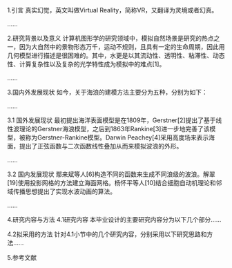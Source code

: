 1.引言
真实幻觉，英文叫做Virtual Reality，简称VR，又翻译为灵境或者幻真。

……


2.研究背景以及意义
计算机图形学的研究领域中，模拟自然场景是研究的热点之一，因为大自然中的景物形态万千，运动不规则，且具有一定的生命周期，因此用几何模型进行描述是很困难的。其中，水更是以其流动性、透明性、粘滞性、动态性、计算复杂性以及复杂的光学特性成为模拟中的难点[1]。

……



3.国内外发展现状
如今，关于海浪的建模方法主要分为五种，分别为如下：

……


3.1 国外发展现状
最初提出海洋表面模型是在1809年，Gerstner[2]提出了基于线性波理论的Gerstner海浪模型，之后到1863年Rankine[3]进一步地完善了该模型，被称为Gerstner-Rankine模型。Darwin Peachey[4]采用高度场来表示海面，提出了正弦函数与二次函数线性叠加从而来模拟波浪的外形。

……



3.2 国内发展现状
鄢来斌等人[6]构造不同的函数来生成不同浪级的波浪。解翠[19]使用投影网格的方法建立海面网格。杨怀平等人[10]结合细胞自动机理论和邻域传播思想提出了实现水波动画的算法。

……


4.研究内容与方法
4.1研究内容
    本毕业设计的主要研究内容分为以下几个部分……

4.2拟采用的方法
    针对4.1小节中的几个研究内容，分别采用以下研究思路和方法……




5.参考文献
